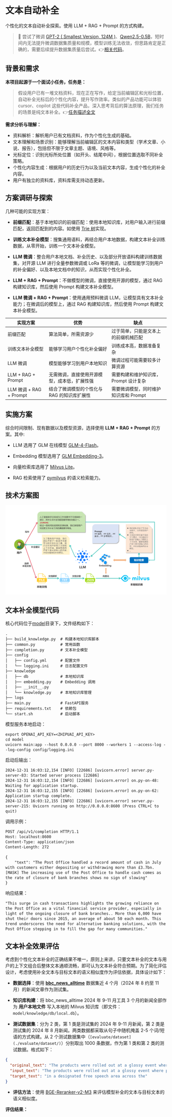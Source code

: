# 文本自动补全

个性化的文本自动补全探索。使用 LLM + RAG + Prompt 的方式构建。

> 🌻 尝试了微调 [GPT-2 ( Smallest Version, 124M )](https://www.modelscope.cn/models/AI-ModelScope/gpt2/)、[Qwen2.5-0.5B](https://www.modelscope.cn/models/Qwen/Qwen2.5-0.5B)，短时间内无法提升微调数据集质量和规模，模型训练无法收敛，但思路肯定是正确的，需要后续提升数据集质量后尝试。👉[相关代码](./trial/)。

## 背景和需求

**本项目起源于一个面试小任务，任务是：**

> 假设用户已有一堆文档资料，现在正在写作，给定当前编辑区和光标位置，自动补全光标后的个性化内容，提升写作效率。类似的产品功能可以体验 cursor、copilot 这些代码补全产品，深入思考背后的算法原理，我们任务的场景是纯文本补全。👉[任务描述全文](./docs/task.md)

**需求分析与理解：**

- 资料解析：解析用户已有文档资料，作为个性化生成的基础。
- 文本理解和场景识别：能够理解当前编辑区的文本内容和类型（学术文章、小说、报告），包括但不限于文章主题、语境、风格等。
- 光标定位：识别光标所处位置（如开头、结尾中间），根据位置选取不同补全策略。
- 个性化内容生成：根据用户的历史行为以及当前文本内容，生成个性化的补全内容。
- 用户有独立的资料库，资料库需支持动态更新。

## 方案调研与探索

几种可能的实现方案：

- **前缀匹配**：基于本地知识的前缀匹配：使用本地知识库，对用户输入进行前缀匹配，返回匹配到的内容。如使用 [Trie 树](https://oi-wiki.org/string/trie/)实现。

- **训练文本补全模型**：搜集通用语料，再结合用户本地数据，构建文本补全训练数据，从零开始，训练一个文本补全模型。

- **LLM 微调**：整合用户本地文档、补全历史、以及部分开放语料构建训练数据集，对开源 LLM 进行全量参数微调或 LoRa 等的微调，让模型能学习到用户的补全偏好、以及本地文档中的知识，从而实现个性化补全。

- **LLM + RAG + Prompt**：不做模型的微调，直接使用开源的模型，通过 RAG 构建知识库，然后使用 Prompt 构建文本补全模型。

- **LLM 微调 + RAG + Prompt**：使用通用预料微调 LLM，让模型具有文本补全能力；在微调后的模型上，通过 RAG 构建知识库，然后使用 Prompt 构建文本补全模型。

| 实现方案                | 优势                                         | 缺点                                  |
| ----------------------- | -------------------------------------------- | ------------------------------------- |
| 前缀匹配                | 算法简单，所需资源少                         | 过于简单，只能是文本上的前缀机械匹配  |
| 训练文本补全模型        | 能够学习用户个性化补全偏好                   | 训练成本高，数据准备复杂              |
| LLM 微调                | 模型能够学习到用户本地知识                   | 微调过程可能需要较多计算资源          |
| LLM + RAG + Prompt      | 无需微调，直接使用开源模型，成本低，扩展性强 | 需要构建和维护知识库，Prompt 设计复杂 |
| LLM 微调 + RAG + Prompt | 结合了微调模型的个性化与 RAG 的知识库扩展性  | 需要微调模型，同时维护知识库和 Prompt |

## 实施方案

综合时间限制、现有数据以及模型资源，选择使用 **LLM + RAG + Prompt** 的方案。其中:

- LLM 选用了 GLM 在线模型 [GLM-4-Flash](https://open.bigmodel.cn/dev/activities/free/glm-4-flash)。

- Embedding 模型选用了 [GLM Embedding-3](https://open.bigmodel.cn/dev/api/vector/embedding)。

- 向量检索库选用了 [Milvus Lite](https://milvus.io/docs/zh/quickstart.md)。

- RAG 检索使用了 [pymilvus](https://github.com/milvus-io/pymilvus) 的语义检索能力。

## 技术方案图

![Tech Road](./assets/tech-road.png)

## 文本补全模型代码

核心代码位于[model](./model)目录下，文件结构如下：

```text
.
├── build_knowledge.py  # 构建本地知识库脚本
├── common.py           # 常用函数
├── completion.py       # 文本补全模型
├── config
│   ├── config.yml      # 配置文件
│   └── logging.ini     # 日志配置文件
├── knowledge
│   ├── db              # 本地知识库
│   ├── embedding.py    # Embedding 调用
│   ├── __init__.py
│   └── knowledge.py    # 本地知识库管理
├── logs
├── main.py             # FastAPI服务
├── requirements.txt    # 依赖包
└── start.sh            # 启动脚本
```

模型服务本地启动：

```shell
export OPENAI_API_KEY=<ZHIPUAI_API_KEY>
cd model
uvicorn main:app --host 0.0.0.0 --port 8000 --workers 1 --access-log --log-config config/logging.ini
```

启动后输出：

```shell
2024-12-31 16:03:12,154 [INFO] [22686] [uvicorn.error] server.py-server-83: Started server process [22686]
2024-12-31 16:03:12,154 [INFO] [22686] [uvicorn.error] on.py-on-48: Waiting for application startup.
2024-12-31 16:03:12,155 [INFO] [22686] [uvicorn.error] on.py-on-62: Application startup complete.
2024-12-31 16:03:12,155 [INFO] [22686] [uvicorn.error] server.py-server-215: Uvicorn running on http://0.0.0.0:8600 (Press CTRL+C to quit)
```

调用示例：

```shell
POST /api/v1/completion HTTP/1.1
Host: localhost:8600
Content-Type: application/json
Content-Length: 272

{
    "text": "The Post Office handled a record amount of cash in July with customers either depositing or withdrawing more than £3.7bn. [MASK] The increasing use of the Post Office to handle cash comes as the rate of closure of bank branches shows no sign of slowing"
}
```

响应结果：

```shell
"This surge in cash transactions highlights the growing reliance on the Post Office as a vital financial service provider, especially in light of the ongoing closure of bank branches.. More than 6,000 have shut their doors since 2015, an average of about 50 each month. This trend underscores the need for alternative banking solutions, with the Post Office stepping in to fill the gap for many communities."
```

## 文本补全效果评估

考虑到个性化文本补全的正确结果不唯一，原则上来讲，只要文本补全的文本与用户的上下文组合后整体文本通顺流畅，即可认为文本补全符合预期。为了简化评估设计，考虑使用补全文本与目标文本的语义相似度作为评估依据，具体设计如下：

- **数据选择**：使用 [**bbc_news_alltime**](https://huggingface.co/datasets/RealTimeData/bbc_news_alltime) 数据集近 4 个月（2024 年 8 约至 11 月）的新闻文章作为测试集。

- **知识库构建**：将 bbc_news_alltime 2024 年 9-11 月工具 3 个月的新闻全部作为 **用户本地文件** 写入本地的 Milvus 知识库（即文件：`model/knowledge/db/local.db`）。

- **测试数据集**：分为 2 类，第 1 类是测试集的 2024 年 9-11 月新闻，第 2 类是测试集的 2024 年 8 月新闻。两类数据都采取从句子中随机掩盖 2-5 个词/短语的方式构建。从 2 个测试数据集中（`[evaluate/dataset](./evaluate/dataset/)`）分别取出 1000 条数据，作为第 1 类和第 2 类的测试数据。格式如下：

```json
{
  "original_text": "The products were rolled out at a glossy event where protestors gathered in a designated free speech area across the street, urging executives to ramp up efforts to protect children from dangerous content in the company’s App Store.",
  "input_text": "The products were rolled out at a glossy event where protestors gathered [MASK] street, urging executives to ramp up efforts to protect children from dangerous content in the company’s App Store.",
  "target_text": "in a designated free speech area across the"
}
```

- **评估方法**：使用 [BGE-Reranker-v2-M3](https://www.modelscope.cn/models/BAAI/bge-reranker-v2-m3) 来评估模型补全的文本与目标文本的语义相似度。

**评估结果：**
